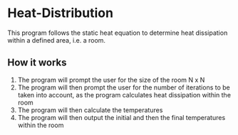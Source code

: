 # Heat-Distribution
This program follows the static heat equation to determine heat dissipation within a defined area, i.e. a room.

## How it works

1. The program will prompt the user for the size of the room N x N
2. The program will then prompt the user for the number of iterations to be taken into account, as the program calculates heat dissipation within the room
3. The program will then calculate the temperatures
4. The program will then output the initial and then the final temperatures within the room

